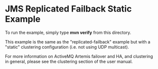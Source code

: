 # JMS Replicated Failback Static Example

To run the example, simply type **mvn verify** from this directory.

This example is the same as the "replicated-failback" example but with a "static" clustering configuration (i.e. not using UDP multicast).

For more information on ActiveMQ Artemis failover and HA, and clustering in general, please see the clustering section of the user manual.
